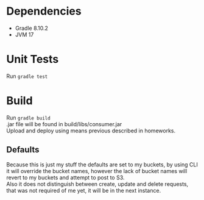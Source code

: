 # Dependencies 
- Gradle 8.10.2
- JVM 17

# Unit Tests
Run `gradle test`

# Build 
Run `gradle build`  
.jar file will be found in build/libs/consumer.jar  
Upload and deploy using means previous described in homeworks.  

## Defaults
Because this is just my stuff the defaults are set to my buckets, by using CLI it will override the bucket names, however the lack of bucket names will revert to my buckets and attempt to post to S3.  
Also it does not distinguish between create, update and delete requests, that was not required of me yet, it will be in the next instance.